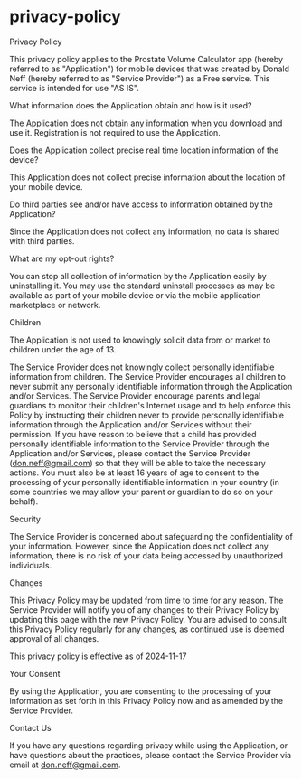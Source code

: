 # privacy-policy
Privacy Policy

This privacy policy applies to the Prostate Volume Calculator app (hereby referred to as "Application") for mobile devices that was created by Donald Neff (hereby referred to as "Service Provider") as a Free service. This service is intended for use "AS IS".

What information does the Application obtain and how is it used?

The Application does not obtain any information when you download and use it. Registration is not required to use the Application.

Does the Application collect precise real time location information of the device?

This Application does not collect precise information about the location of your mobile device.

Do third parties see and/or have access to information obtained by the Application?

Since the Application does not collect any information, no data is shared with third parties.

What are my opt-out rights?

You can stop all collection of information by the Application easily by uninstalling it. You may use the standard uninstall processes as may be available as part of your mobile device or via the mobile application marketplace or network.

Children

The Application is not used to knowingly solicit data from or market to children under the age of 13.

The Service Provider does not knowingly collect personally identifiable information from children. The Service Provider encourages all children to never submit any personally identifiable information through the Application and/or Services. The Service Provider encourage parents and legal guardians to monitor their children's Internet usage and to help enforce this Policy by instructing their children never to provide personally identifiable information through the Application and/or Services without their permission. If you have reason to believe that a child has provided personally identifiable information to the Service Provider through the Application and/or Services, please contact the Service Provider (don.neff@gmail.com) so that they will be able to take the necessary actions. You must also be at least 16 years of age to consent to the processing of your personally identifiable information in your country (in some countries we may allow your parent or guardian to do so on your behalf).

Security

The Service Provider is concerned about safeguarding the confidentiality of your information. However, since the Application does not collect any information, there is no risk of your data being accessed by unauthorized individuals.

Changes

This Privacy Policy may be updated from time to time for any reason. The Service Provider will notify you of any changes to their Privacy Policy by updating this page with the new Privacy Policy. You are advised to consult this Privacy Policy regularly for any changes, as continued use is deemed approval of all changes.

This privacy policy is effective as of 2024-11-17

Your Consent

By using the Application, you are consenting to the processing of your information as set forth in this Privacy Policy now and as amended by the Service Provider.

Contact Us

If you have any questions regarding privacy while using the Application, or have questions about the practices, please contact the Service Provider via email at don.neff@gmail.com.

